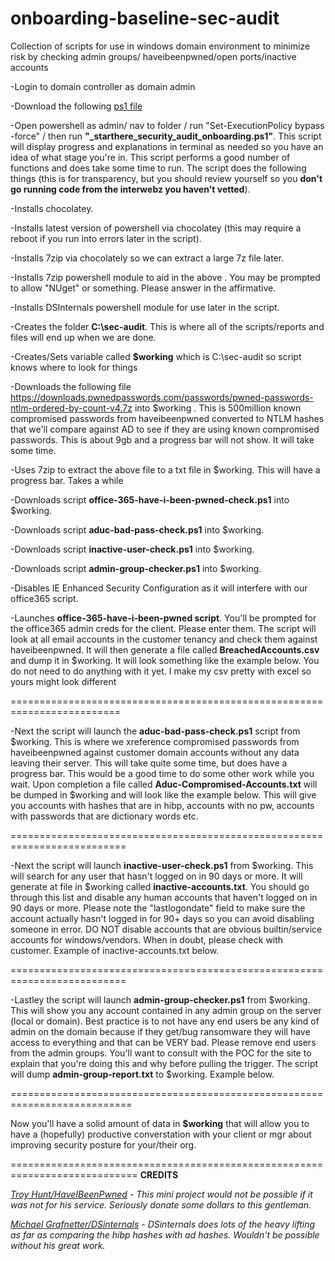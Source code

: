 # onboarding-baseline-sec-audit
Collection of scripts for use in windows domain environment to minimize risk by checking admin groups/ haveibeenpwned/open ports/inactive accounts

-Login to domain controller as domain admin 

-Download the following [ps1 file](https://github.com/biffalo/onboarding-baseline-sec-audit/raw/master/_starthere_security_audit_onboarding.ps1 )

-Open powershell as admin/ nav to folder / run "Set-ExecutionPolicy bypass -force" / then run **"_starthere_security_audit_onboarding.ps1"**. This script will display progress and explanations in terminal as needed so you have an idea of what stage you're in. This script performs a good number of functions and does take some time to run. The script does the following things (this is for transparency, but you should review yourself so you **don't go running code from the interwebz you haven't vetted**).

-Installs chocolatey.

-Installs latest version of powershell via chocolatey (this may require a reboot if you run into errors later in the script).

-Installs 7zip via chocolately so we can extract a large 7z file later.

-Installs 7zip powershell module to aid in the above . You may be prompted to allow "NUget" or something. Please answer in the affirmative.

-Installs DSInternals powershell module for use later in the script.

-Creates the folder **C:\sec-audit**. This is where all of the scripts/reports and files will end up when we are done.

-Creates/Sets variable called **$working** which is C:\sec-audit so script knows where to look for things

-Downloads the following file https://downloads.pwnedpasswords.com/passwords/pwned-passwords-ntlm-ordered-by-count-v4.7z into $working . This is 500million known compromised passwords from haveibeenpwned converted to NTLM hashes that we'll compare against  AD to see if they are using known compromised passwords. This is about 9gb and a progress bar will not show. It will take some time.

-Uses 7zip to extract the above file to a txt file in $working. This will have a progress bar. Takes a while

-Downloads script **office-365-have-i-been-pwned-check.ps1** into $working.

-Downloads script **aduc-bad-pass-check.ps1** into $working.

-Downloads script **inactive-user-check.ps1** into $working.

-Downloads script **admin-group-checker.ps1** into $working.

-Disables IE Enhanced Security Configuration as it will interfere with our office365 script.

-Launches **office-365-have-i-been-pwned script**. You'll be prompted for the office365 admin creds for the client. Please enter them. The script will look at all email accounts in the customer tenancy and check them against haveibeenpwned. It will then generate a file called **BreachedAccounts.csv** and dump it in $working. It will look something like the example below. You do not need to do anything with it yet. I make my csv pretty with excel so yours might look different

=========================================================================

-Next the script will launch the **aduc-bad-pass-check.ps1** script from $working. This is where we xreference compromised passwords from haveibeenpwned against customer domain accounts without any data leaving their server. This will take quite some time, but does have a progress bar. This would be a good time to do some other work while you wait. Upon completion a file called **Aduc-Compromised-Accounts.txt** will be dumped in $working and will look like the example below. This will give you accounts with hashes that are in hibp, accounts with no pw, accounts with passwords that are dictionary words etc. 

==========================================================================

-Next the script will launch **inactive-user-check.ps1** from $working. This will search for any user that hasn't logged on in 90 days or more. It will generate at file in $working called **inactive-accounts.txt**. You should go through this list and disable any human accounts that haven't logged on in 90 days or more. Please note the "lastlogondate" field to make sure the account actually hasn't logged in for 90+ days so you can avoid disabling someone in error. DO NOT disable accounts that are obvious builtin/service accounts for windows/vendors. When in doubt, please check with customer. Example of inactive-accounts.txt below.

==========================================================================

-Lastley the script will launch **admin-group-checker.ps1** from $working. This will show you any account contained in any admin group on the server (local or domain). Best practice is to not have any end users be any kind of admin on the domain because if they get/bug ransomware they will have access to everything and that can be VERY bad. Please remove end users from the admin groups. You'll want to consult with the POC for the site to explain that you're doing this and why before pulling the trigger. The script will dump **admin-group-report.txt** to $working. Example below.

===========================================================================

Now you'll have a solid amount of data in **$working** that will allow you to have a (hopefully) productive converstation with your client or mgr about improving security posture for your/their org.



============================================================================
**CREDITS**

*[Troy Hunt/HaveIBeenPwned](https://haveibeenpwned.com/) - This mini project would not be possible if it was not for his service. Seriously donate some dollars to this gentleman.*

*[Michael Grafnetter/DSinternals](https://www.dsinternals.com/en/about/) - DSinternals does lots of the heavy lifting as far as comparing the hibp hashes with ad hashes. Wouldn't be possible without his great work.*
